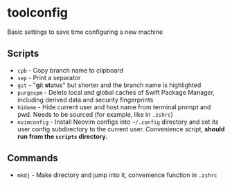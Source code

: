 # toolconfig
Basic settings to save time configuring a new machine

## Scripts
- `cpb` - Copy branch name to clipboard
- `sep` - Print a separator
- `gst` - "**g**it **st**atus" but shorter and the branch name is highlighted
- `purgespm` - Delete local and global caches of Swift Package Manager, including derived data and security fingerprints
- `hideme` - Hide current user and host name from terminal prompt and pwd. Needs to be sourced (for example, like in `.zshrc`)
- `nvimconfig` - Install Neovim configs into `~/.config` directory and set its user config subdirectory to the current user. Convenience script, __should run from the `scripts` directory.__

## Commands
- `mkdj` - Make directory and jump into it, convenience function in `.zshrc`
